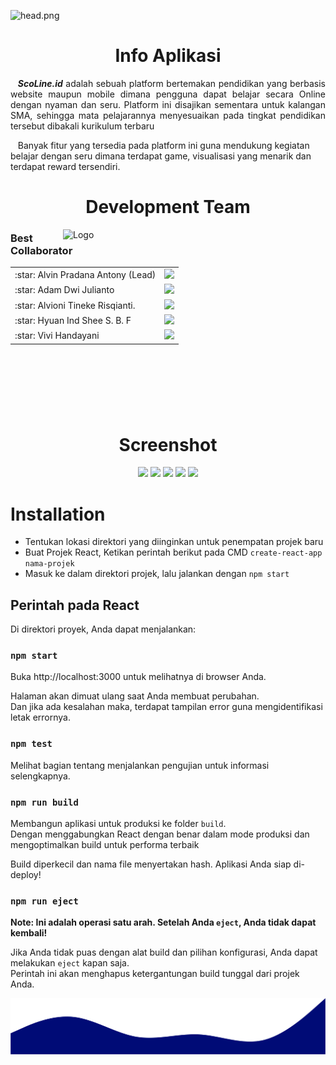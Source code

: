 ![head.png](https://user-images.githubusercontent.com/74761484/158828361-62de0517-53cf-4e5f-bcbe-ac4498862687.png)
<h1 align="center">Info Aplikasi</h1>
<p style="text-align: justify;"><b><em>&nbsp;&nbsp;&nbsp;ScoLine.id</em></b> adalah sebuah platform bertemakan pendidikan yang berbasis website maupun mobile dimana pengguna dapat belajar secara Online dengan nyaman dan seru. Platform ini disajikan sementara untuk kalangan SMA, sehingga mata pelajarannya menyesuaikan pada tingkat pendidikan tersebut  dibakali kurikulum terbaru</p>
<p>&nbsp;&nbsp;&nbsp;Banyak fitur yang tersedia pada platform ini guna mendukung kegiatan belajar dengan seru dimana terdapat game, visualisasi yang menarik dan terdapat reward tersendiri. </p>

<h1 align="center">Development Team</h1>
<img align="right" src="https://user-images.githubusercontent.com/74761484/158839009-cd098bdc-b891-45f8-b0c8-f388a6102824.gif" alt="Logo" style="width: 420px; display: inline-block;">
<!-- <img align='right' src="https://user-images.githubusercontent.com/74761484/158839009-cd098bdc-b891-45f8-b0c8-f388a6102824.gif" width="520"> -->

<h3>Best Collaborator</h3>
<table border="0" style="width: 300px; height: 180px" cellspacing="0">
  <tbody>
     <tr>
        <td>:star: Alvin Pradana Antony (Lead)</td>
        <td><img src="https://img.shields.io/badge/NIM-E41200142-blue"></td>
      </tr>
      <tr>
        <td>:star: Adam Dwi Julianto</td>
        <td><img src="https://img.shields.io/badge/NIM-E41200175-blue"></td>
      </tr>
      <tr>
        <td>:star: Alvioni Tineke Risqianti.</td>
        <td><img src="https://img.shields.io/badge/NIM-E41200048-blue"></td>
      </tr>
      <tr>
        <td>:star: Hyuan Ind Shee S. B. F</td>
        <td><img src="https://img.shields.io/badge/NIM-E41200352-blue"></td>
      </tr>
      <tr>
        <td>:star: Vivi Handayani</td>
        <td><img src="https://img.shields.io/badge/NIM-E41200059-blue"></td>
      </tr>
  </tbody>
</table>

<br><br>

<h1 align="center">Screenshot</h1>
<div align="center">
  <img src="https://github.com/user-attachments/assets/5cde24ec-1f38-4792-8a10-11b0d47e8c10">
<img src="https://user-images.githubusercontent.com/74761484/158917230-c34c28f5-ccb9-408b-b534-07fb7ef6c31e.png">
<img src="https://github.com/user-attachments/assets/f0992d59-3533-4635-b449-9064846b7bde">
<img src="https://github.com/user-attachments/assets/1466ba37-a6f0-403b-be41-a941ed7d722a">
<img src="https://github.com/user-attachments/assets/3a9563de-9918-4e9a-9016-610b5ce2d306">
</div>




# Installation
- Tentukan lokasi direktori yang diinginkan untuk penempatan projek baru
- Buat Projek React, Ketikan perintah berikut pada CMD `create-react-app nama-projek`
- Masuk ke dalam direktori projek, lalu jalankan dengan `npm start`

## Perintah pada React

Di direktori proyek, Anda dapat menjalankan:

### `npm start`
Buka http://localhost:3000 untuk melihatnya di browser Anda.

Halaman akan dimuat ulang saat Anda membuat perubahan.\
Dan jika ada kesalahan maka, terdapat tampilan error guna mengidentifikasi letak errornya.


### `npm test`

Melihat bagian tentang menjalankan pengujian untuk informasi selengkapnya.

### `npm run build`

Membangun aplikasi untuk produksi ke folder `build`.\
Dengan menggabungkan React dengan benar dalam mode produksi dan mengoptimalkan build untuk performa terbaik

Build diperkecil dan nama file menyertakan hash.
Aplikasi Anda siap di-deploy!

### `npm run eject`

**Note: Ini adalah operasi satu arah. Setelah Anda `eject`, Anda tidak dapat kembali!**

Jika Anda tidak puas dengan alat build dan pilihan konfigurasi, Anda dapat melakukan `eject` kapan saja.\
Perintah ini akan menghapus ketergantungan build tunggal dari projek Anda.

![bottom.png](https://raw.githubusercontent.com/iCharlesZ/FigureBed/master/img/readme-bottom.png)
